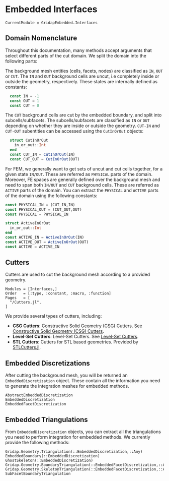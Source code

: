 
# Embedded Interfaces

```@meta
CurrentModule = GridapEmbedded.Interfaces
```

## Domain Nomenclature

Throughout this documentation, many methods accept arguments that select different parts of the cut domain. We split the domain into the following parts:

The background mesh entities (cells, facets, nodes) are classified as `IN`, `OUT` or `CUT`. The `IN` and `OUT` background cells are uncut, i.e completely inside or outside the geometry, respectively. These states are internally defined as constants:

```julia
  const IN = -1
  const OUT = 1
  const CUT = 0
```

The `CUT` background cells are cut by the embedded boundary, and split into subcells/subfacets. The subcells/subfacets are classified as `IN` or `OUT` depending on whether they are inside or outside the geometry. `CUT-IN` and `CUT-OUT` subentities can be accessed using the `CutInOrOut` objects:

```julia
  struct CutInOrOut
    in_or_out::Int
  end
  const CUT_IN = CutInOrOut(IN)
  const CUT_OUT = CutInOrOut(OUT)
```

For FEM, we generally want to get sets of uncut and cut cells together, for a given state `IN/OUT`. These are referred as `PHYSICAL` parts of the domain. Moreover, FE spaces are generally defined over the background mesh and need to span both `IN/OUT` and `CUT` background cells. These are referred as `ACTIVE` parts of the domain. You can extract the `PHYSICAL` and `ACTIVE` parts of the domain using the following constants:

```julia
const PHYSICAL_IN = (CUT_IN,IN)
const PHYSICAL_OUT = (CUT_OUT,OUT)
const PHYSICAL = PHYSICAL_IN
```

```julia
struct ActiveInOrOut
  in_or_out::Int
end
const ACTIVE_IN = ActiveInOrOut(IN)
const ACTIVE_OUT = ActiveInOrOut(OUT)
const ACTIVE = ACTIVE_IN
```

## Cutters

Cutters are used to cut the background mesh according to a provided geometry.

```@autodocs
Modules = [Interfaces,]
Order   = [:type, :constant, :macro, :function]
Pages   = [
  "/Cutters.jl", 
]
```

We provide several types of cutters, including:

- **CSG Cutters**: Constructive Solid Geometry (CSG) Cutters. See [Constructive Solid Geometry (CSG) Cutters](@ref).
- **Level-Set Cutters**: Level-Set Cutters. See [Level-Set Cutters](@ref).
- **STL Cutters**: Cutters for STL based geometries. Provided by [STLCutters.jl](https://github.com/gridap/STLCutters.jl).

## Embedded Discretizations

After cutting the background mesh, you will be returned an `EmbeddedDiscretization` object. These contain all the information you need to generate the integration meshes for embedded methods.

```@docs
AbstractEmbeddedDiscretization
EmbeddedDiscretization
EmbeddedFacetDiscretization
```

## Embedded Triangulations

From `EmbeddedDiscretization` objects, you can extract all the triangulations you need to perform integration for embedded methods. We currently provide the following methods:

```@docs
Gridap.Geometry.Triangulation(::EmbeddedDiscretization,::Any)
EmbeddedBoundary(::EmbeddedDiscretization)
GhostSkeleton(::EmbeddedDiscretization)
Gridap.Geometry.BoundaryTriangulation(::EmbeddedFacetDiscretization,::Any)
Gridap.Geometry.SkeletonTriangulation(::EmbeddedFacetDiscretization,::Any)
SubFacetBoundaryTriangulation
```
